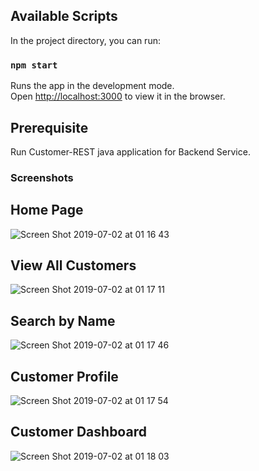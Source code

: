 ## Available Scripts

In the project directory, you can run:

### `npm start`

Runs the app in the development mode.<br>
Open [http://localhost:3000](http://localhost:3000) to view it in the browser.

## Prerequisite

Run Customer-REST java application for Backend Service.

### Screenshots

## Home Page

![Screen Shot 2019-07-02 at 01 16 43](https://user-images.githubusercontent.com/52439392/60488631-0e2ef100-9c68-11e9-9209-cb1e893cf2b9.png)

## View All Customers
![Screen Shot 2019-07-02 at 01 17 11](https://user-images.githubusercontent.com/52439392/60488638-125b0e80-9c68-11e9-9021-16f0ccabac3d.png)

## Search by Name
![Screen Shot 2019-07-02 at 01 17 46](https://user-images.githubusercontent.com/52439392/60488645-15ee9580-9c68-11e9-8c5e-72cdfc5a7574.png)

## Customer Profile
![Screen Shot 2019-07-02 at 01 17 54](https://user-images.githubusercontent.com/52439392/60488649-1850ef80-9c68-11e9-927f-d59a394b3117.png)

## Customer Dashboard
![Screen Shot 2019-07-02 at 01 18 03](https://user-images.githubusercontent.com/52439392/60488653-1b4be000-9c68-11e9-80a8-277ac01475c1.png)
